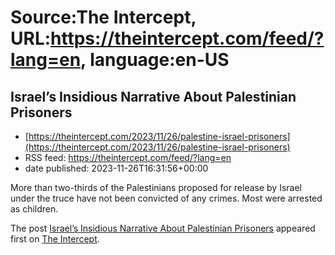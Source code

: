 # Source:The Intercept, URL:https://theintercept.com/feed/?lang=en, language:en-US

## Israel’s Insidious Narrative About Palestinian Prisoners
 - [https://theintercept.com/2023/11/26/palestine-israel-prisoners](https://theintercept.com/2023/11/26/palestine-israel-prisoners)
 - RSS feed: https://theintercept.com/feed/?lang=en
 - date published: 2023-11-26T16:31:56+00:00

<p>More than two-thirds of the Palestinians proposed for release by Israel under the truce have not been convicted of any crimes. Most were arrested as children.</p>
<p>The post <a href="https://theintercept.com/2023/11/26/palestine-israel-prisoners/" rel="nofollow">Israel’s Insidious Narrative About Palestinian Prisoners</a> appeared first on <a href="https://theintercept.com" rel="nofollow">The Intercept</a>.</p>

